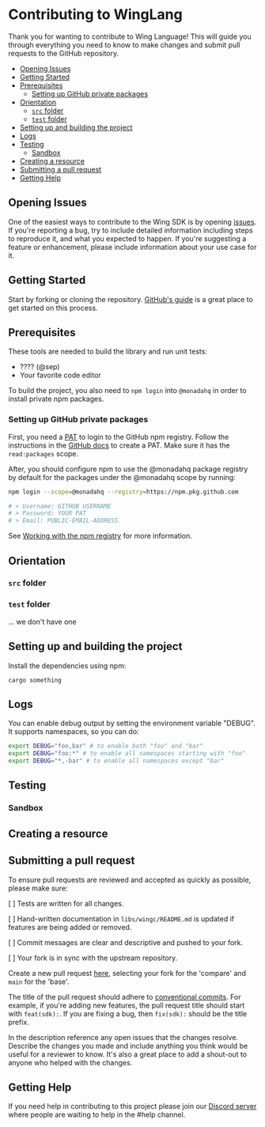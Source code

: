 # Contributing to WingLang

Thank you for wanting to contribute to Wing Language! This will guide you through everything you need to know to make changes 
and submit pull requests to the GitHub repository.

- [Opening Issues](#opening-issues)
- [Getting Started](#getting-started)
- [Prerequisites](#prerequisites)
  - [Setting up GitHub private packages](#setting-up-github-private-packages)
- [Orientation](#orientation)
  - [`src` folder](#src-folder)
  - [`test` folder](#test-folder)
- [Setting up and building the project](#setting-up-and-building-the-project)
- [Logs](#logs)
- [Testing](#testing)
  - [Sandbox](#sandbox)
- [Creating a resource](#creating-a-resource)
- [Submitting a pull request](#submitting-a-pull-request)
- [Getting Help](#getting-help)

## Opening Issues

One of the easiest ways to contribute to the Wing SDK is by opening [issues](https://github.com/monadahq/winglang/issues/new).
If you're reporting a bug, try to include detailed information including steps to reproduce it, and what you expected to happen.
If you're suggesting a feature or enhancement, please include information about your use case for it.

## Getting Started

Start by forking or cloning the repository. [GitHub's guide](https://docs.github.com/en/get-started/quickstart/contributing-to-projects)
is a great place to get started on this process.

## Prerequisites

These tools are needed to build the library and run unit tests:

- ???? (@sep)
- Your favorite code editor


To build the project, you also need to `npm login` into `@monadahq` in order to install private npm packages.

### Setting up GitHub private packages

First, you need a [PAT](https://docs.github.com/en/authentication/keeping-your-account-and-data-secure/creating-a-personal-access-token) to login to the GitHub npm registry. Follow the instructions in the [GitHub docs](https://docs.github.com/en/authentication/keeping-your-account-and-data-secure/creating-a-personal-access-token#creating-a-token) to create a PAT. Make sure it has the `read:packages` scope.

After, you should configure npm to use the @monadahq package registry by default for the packages under the @monadahq scope by running:

```sh
npm login --scope=@monadahq --registry=https://npm.pkg.github.com

# > Username: GITHUB USERNAME
# > Password: YOUR PAT
# > Email: PUBLIC-EMAIL-ADDRESS
```

See [Working with the npm registry](https://docs.github.com/en/packages/working-with-a-github-packages-registry/working-with-the-npm-registry) for more information.

## Orientation


### `src` folder

### `test` folder

... we don't have one


## Setting up and building the project

Install the dependencies using npm:

```shell
cargo something
```

## Logs

You can enable debug output by setting the environment variable "DEBUG".  
It supports namespaces, so you can do:

```sh
export DEBUG="foo,bar" # to enable both "foo" and "bar"
export DEBUG="foo:*" # to enable all namespaces starting with "foo"
export DEBUG="*,-bar" # to enable all namespaces except "bar"
```

## Testing

### Sandbox


## Creating a resource

## Submitting a pull request

To ensure pull requests are reviewed and accepted as quickly as possible, please make sure:

[ ] Tests are written for all changes.

[ ] Hand-written documentation in `libs/wingc/README.md` is updated if features are being added or removed.

[ ] Commit messages are clear and descriptive and pushed to your fork.

[ ] Your fork is in sync with the upstream repository.

Create a new pull request [here](https://github.com/monadahq/wingsdk/compare), selecting your fork for the 'compare' 
and `main` for the 'base'. 

The title of the pull request should adhere to [conventional commits](https://www.conventionalcommits.org). For example, 
if you're adding new features, the pull request title should start with `feat(sdk):`. If you are fixing a bug, then `fix(sdk):` 
should be the title prefix.

In the description reference any open issues that the changes resolve. Describe the changes you made and include anything
you think would be useful for a reviewer to know. It's also a great place to add a shout-out to anyone who helped with the 
changes.

## Getting Help

If you need help in contributing to this project please join our [Discord server](https://discord.gg/7wrggS3dZU) where 
people are waiting to help in the #help channel.
